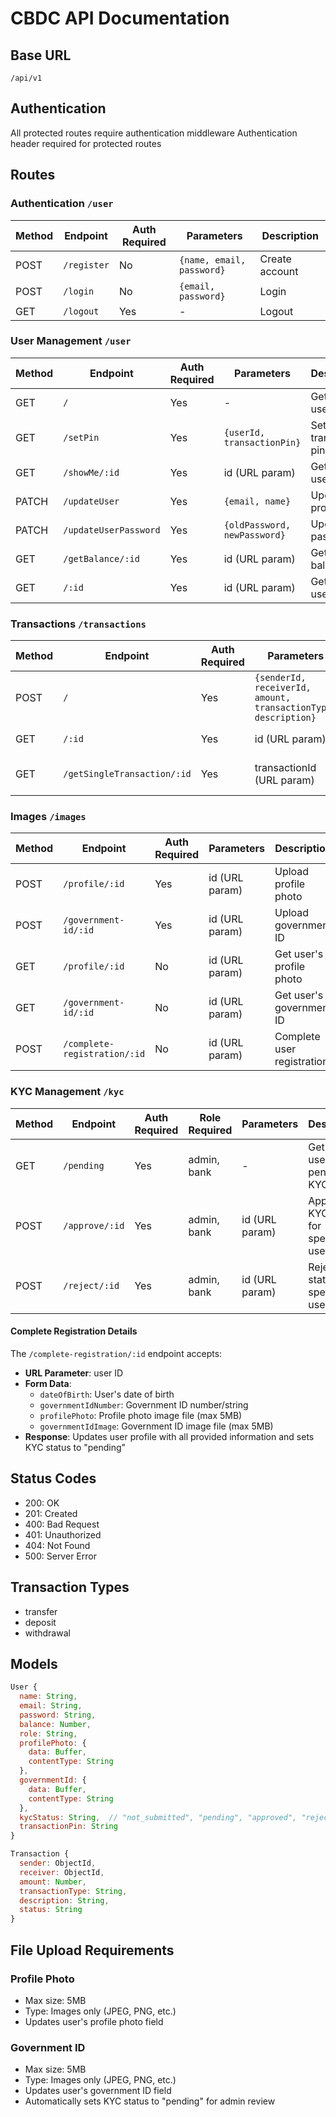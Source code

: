# CBDC API Documentation

## Base URL

`/api/v1`

## Authentication

All protected routes require authentication middleware
Authentication header required for protected routes

## Routes

### Authentication `/user`

| Method | Endpoint    | Auth Required | Parameters                | Description    |
| ------ | ----------- | ------------- | ------------------------- | -------------- |
| POST   | `/register` | No            | `{name, email, password}` | Create account |
| POST   | `/login`    | No            | `{email, password}`       | Login          |
| GET    | `/logout`   | Yes           | -                         | Logout         |

### User Management `/user`

| Method | Endpoint              | Auth Required | Parameters                   | Description         |
| ------ | --------------------- | ------------- | ---------------------------- | ------------------- |
| GET    | `/`                   | Yes           | -                            | Get all users       |
| GET    | `/setPin`             | Yes           | `{userId, transactionPin}`   | Set transaction pin |
| GET    | `/showMe/:id`         | Yes           | id (URL param)               | Get current user    |
| PATCH  | `/updateUser`         | Yes           | `{email, name}`              | Update profile      |
| PATCH  | `/updateUserPassword` | Yes           | `{oldPassword, newPassword}` | Update password     |
| GET    | `/getBalance/:id`     | Yes           | id (URL param)               | Get user balance    |
| GET    | `/:id`                | Yes           | id (URL param)               | Get single user     |

### Transactions `/transactions`

| Method | Endpoint                    | Auth Required | Parameters                                                     | Description             |
| ------ | --------------------------- | ------------- | -------------------------------------------------------------- | ----------------------- |
| POST   | `/`                         | Yes           | `{senderId, receiverId, amount, transactionType, description}` | Create transaction      |
| GET    | `/:id`                      | Yes           | id (URL param)                                                 | List all transactions   |
| GET    | `/getSingleTransaction/:id` | Yes           | transactionId (URL param)                                      | Get transaction details |

### Images `/images`

| Method | Endpoint                     | Auth Required | Parameters     | Description                | Body Format |
| ------ | ---------------------------- | ------------- | -------------- | -------------------------- | ----------- |
| POST   | `/profile/:id`               | Yes           | id (URL param) | Upload profile photo       | form-data   |
| POST   | `/government-id/:id`         | Yes           | id (URL param) | Upload government ID       | form-data   |
| GET    | `/profile/:id`               | No            | id (URL param) | Get user's profile photo   | -           |
| GET    | `/government-id/:id`         | No            | id (URL param) | Get user's government ID   | -           |
| POST   | `/complete-registration/:id` | No            | id (URL param) | Complete user registration | form-data   |

### KYC Management `/kyc`

| Method | Endpoint       | Auth Required | Role Required | Parameters     | Description                           |
| ------ | -------------- | ------------- | ------------- | -------------- | ------------------------------------- |
| GET    | `/pending`     | Yes           | admin, bank   | -              | Get all users with pending KYC status |
| POST  | `/approve/:id` | Yes           | admin, bank   | id (URL param) | Approve KYC status for specified user |
| POST  | `/reject/:id`  | Yes           | admin, bank   | id (URL param) | Reject KYC status for specified user  |

#### Complete Registration Details

The `/complete-registration/:id` endpoint accepts:

- **URL Parameter**: user ID
- **Form Data**:
  - `dateOfBirth`: User's date of birth
  - `governmentIdNumber`: Government ID number/string
  - `profilePhoto`: Profile photo image file (max 5MB)
  - `governmentIdImage`: Government ID image file (max 5MB)
- **Response**: Updates user profile with all provided information and sets KYC status to "pending"

## Status Codes

- 200: OK
- 201: Created
- 400: Bad Request
- 401: Unauthorized
- 404: Not Found
- 500: Server Error

## Transaction Types

- transfer
- deposit
- withdrawal

## Models

```javascript
User {
  name: String,
  email: String,
  password: String,
  balance: Number,
  role: String,
  profilePhoto: {
    data: Buffer,
    contentType: String
  },
  governmentId: {
    data: Buffer,
    contentType: String
  },
  kycStatus: String,  // "not_submitted", "pending", "approved", "rejected"
  transactionPin: String
}

Transaction {
  sender: ObjectId,
  receiver: ObjectId,
  amount: Number,
  transactionType: String,
  description: String,
  status: String
}
```

## File Upload Requirements

### Profile Photo

- Max size: 5MB
- Type: Images only (JPEG, PNG, etc.)
- Updates user's profile photo field

### Government ID

- Max size: 5MB
- Type: Images only (JPEG, PNG, etc.)
- Updates user's government ID field
- Automatically sets KYC status to "pending" for admin review
